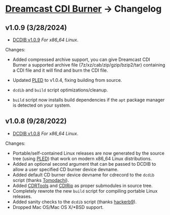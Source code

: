 # [Dreamcast CDI Burner](readme.md) -> Changelog

## v1.0.9 (3/28/2024)

*   [DCDIB v1.0.9](https://github.com/alex-free/dreamcast-cdi-burner/releases/download/v1.0.9/dcdib-v1.0.9-x86_64.zip) _For x86\_64 Linux_.

Changes:

*   Added compressed archive support, you can give Dreamcast CDI Burner a supported archive file (7z/xz/cab/zip/gzip/bzip2/tar) containing a CDI file and it will find and burn the CDI file.

*  Updated [PLED](https://alex-free.github.io/pled) to v1.0.4, fixing building from source.

*   `dcdib` and `build` script optimizations/cleanup.

*   `build` script now installs build dependencies if the `apt` package manager is detected on your system.

## v1.0.8 (9/28/2022)

*   [DCDIB v1.0.8](https://github.com/alex-free/dreamcast-cdi-burner/releases/download/v1.0.8/dcdib-1.0.8-x86_64.zip) _For x86\_64 Linux_.

Changes:

*   Portable/self-contained Linux releases are now generated by the source tree (using [PLED](https://alex-free.github.io/pled)) that work on modern x86\_64 Linux distributions.
*   Added an optional second argument that can be passed to DCDIB to allow a user specified CD burner device devname.
*   Added default CD burner device devname for cdrecord to the `dcdib` script (thanks [Tomodachi](https://github.com/tomodachi)).
*   Added [CDRTools](https://github.com/Distrotech/cdrtools) and [CDIRip](https://github.com/jozip/cdirip) as proper submodules in source tree.
*   Completely rewrote the new `build` script for compiling portable Linux releases.
*   Added sanity checks to the `dcdib` script (thanks [hackerb9](https://github.com/hackerb9)).
*   Dropped Mac OS/Mac OS X/\*BSD support.